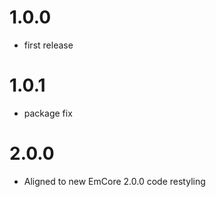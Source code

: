 # 1.0.0
- first release

# 1.0.1
- package fix

# 2.0.0
- Aligned to new EmCore 2.0.0 code restyling
